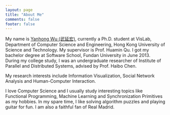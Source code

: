 ```yaml
---
layout: page
title: "About Me"
comments: false
footer: false
---
```

My name is [Yanhong Wu (武延宏)](http://yhwu.me), currently a Ph.D. student at VisLab,
Department of Computer Science and Engineering, Hong Kong University of
Science and Technology. My supervisor is Prof. Huamin Qu. I got my bachelor
degree at Software School, Fundan University in June 2013. During my college
study, I was an undergraduate researcher of Institute of Parallel and
Distributed Systems, advised by Prof. Haibo Chen.

My research interests include Information Visualization, Social Network
Analysis and Human-Computer Interaction.

I love Computer Science and I usually study interesting topics like
Functional Programming, Machine Learning and Synchronization Primitives as
my hobbies. In my spare time, I like solving algorithm puzzles and playing
guitar for fun. I am also a faithful fan of Real Madrid.
